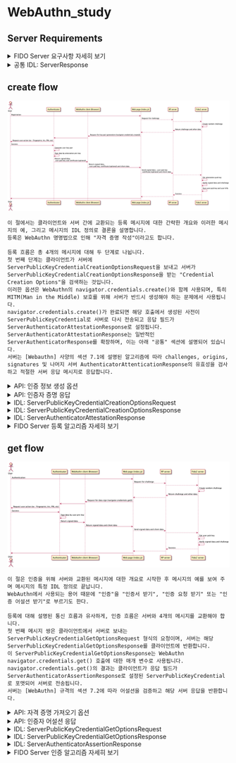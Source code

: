 # WebAuthn_study

## Server Requirements

<details>
<summary>FIDO Server 요구사항 자세히 보기</summary>

	1. 등록 및 증명

	서버가 등록을 지원합니다.
	등록 요청은 인증자에게 챌린지를 보내고 응답으로 CredentialCreationOptions 객체 (또는 이와 유사한)를 수신하는 형식을 취합니다.
	PublicKeyCredential의 응답 특성에는 직렬화된 clientDataJSON 특성과 직렬화된 attestationObject 특성이 모두 포함됩니다.
	역직렬화 시 증명 시 서명된 것과 기본 바이트 구조가 동일하게 유지된다는 점을 제외하고는 직렬화 형식(예: - base64url encoding)에 대한 요구사항은 없습니다.

	2-1. 증명 확인

	서버는 증명 유효성을 검사해야 합니다.
	[WebAuthn] 문서에서 증명의 유효성을 확인하는 방법을 지정합니다.
	Relying Party에 대한 요구사항은 서버에 대해 규범적입니다.
	증명 응답의 필드는 [WebAuthn] 규격의 필드 이름 또는 형식과 일치하지 않을 수 있습니다.
	응용프로그램 및 서버는 자체 필드 형식 및 이름을 협상할 수 있습니다.
	[WebAuthn] 에 설명된 이름 및 형식은 편의를 위한 것입니다.
	서버는 증명 인증서 체인의 유효성을 검사해야 합니다.
	서버는 [FIDO 메타데이터 서비스] 를 통한 증명 검증을 지원해야 합니다.
	서버는 메타데이터 속성을 기반으로 인증자에 대해 추가 인증 요소를 허용하거나, 허용하지 않거나, 요구하거나, 위험 분석을 수행하는 정책을 가질 수 있습니다.

	2.2 증명 타입

	[WebAuthn] 은 여러 증명 유형을 정의합니다.
	서버는 증명 형식 중 하나를 지원해야 합니다.

	서버가 기본 증명을 지원해야 합니다.
	서버는 자체 증명을 지원해야 합니다.
	서버가 개인 정보 CA 인증을 지원할 수 있음.
	서버는 ECDAA(타원곡선 직접 익명 증명)를 지원할 수 있습니다.

	2.3 증명 형식

	[WebAuthn] 은 여러 증명 형식을 정의하며, [WebAuthn] 에코시스템이 발전함에 따라 추가 증명 형식을 추가하기 위해 때때로 업데이트될 수 있습니다.
	서버는 하나 이상의 증명 형식을 지원해야 합니다.

	서버는 Packed Attestation을 지원해야 합니다.
	서버는 TPM Attestation을 지원해야 합니다.
	서버는 Android Key Attestation을 지원해야 합니다.
	서버는 U2F Attestation을 지원해야 합니다.
	서버는 Android SafteyNet Attestation을 지원해야 합니다.
	서버는 [WebAuthn]에서 정의한 다른 증명 형식을 지원할 수 있으며, 이러한 형식은 때때로 업데이트될 수 있습니다.
	인증자 또는 서버가 새 증명 형식을 만드는 경우 [WebAuthn]에 등록해야 합니다.

	증명 형식 예시
	{
		id: 'ADSUllKQmbqdGtpu4sjseh4cg2TxSvrbcHDTBsv4NSSX9...',
		rawId: ArrayBuffer(59),
		response: AuthenticatorAttestationResponse {
			clientDataJSON: ArrayBuffer(121),
			attestationObject: ArrayBuffer(306),
		},
		type: 'public-key'
	}

	3. 인증 및 증명

	서버는 인증을 지원해야 합니다.
	서버는 각 인증 요청에 대해 무작위 challenges 값을 사용해야 한다.
	challenges 값의 무작위성을 결정하는 것은 본 명세서의 범위를 벗어나지만(자세한 내용은 [FIDOSecRef] 참조), 동일한 challenges 값, 단조롭게 증가하는 challenges 값 또는 기타 간단한 challenges 값은 허용되지 않으며 안전하지 않으며 challenges 값 생성에 암호적으로 안전한 난수 생성기가 사용될 것으로 예상된다.
	서버가 assertion signatures의 유효성을 검사합니다.
	assertion signatures을 수신한 서버는 [WebAuthn] 에 정의된 절차를 사용하여 assertion signatures을 검증해야 합니다.
	서버는 TUP/기타 사용자 확인을 검증해야 합니다.

	4. 통신 채널 요구사항

	서버가 TLS를 구현하고 있고 토큰 바인딩을 사용할 수 있는 경우 [TokenBindingOverHttp]를 사용하여 [TokenBindingProtocol]을 구현해야 합니다.

	5. 확장자

	운영 환경에 배포할 때 이러한 방식으로 구성해야 하는 요구 사항은 없지만, 서버는 어떠한 확장도 존재하지 않고 등록 및 인증을 수행할 수 있는 동작 모드를 가져야 한다.
	서버는 확장을 지원할 수 있습니다.
	서버는 FIDO U2F와의 하위 호환성을 위해 AppId를 지원해야 합니다.
	브라우저, 플랫폼 및 기타 클라이언트는 확장을 지원하거나 지원하지 않을 수 있습니다.
	서버가 새로운 확장을 구현하는 경우 [WebAuthn]에 등록해야 합니다.

	6. 기타

	signature는 rawData 필드를 통해 계산됩니다.
	서버는 아래의 알고리즘을 필수로 구현해야합니다.
	서버는 다른 알고리즘을 구현할 수도 있습니다.

	Name: RS1
	Value: TBD (requested assignment -65535)
	Description: RSASSA-PKCS1-v1_5 w/ SHA-1
	Reference: Section 8.2 of [RFC8017]
	Status: Required

	Name: RS256
	Value: TBD (requested assignment -257)
	Description: RSASSA-PKCS1-v1_5 w/ SHA-256
	Reference: Section 8.2 of [RFC8017]
	Status: Required

	Name: ES256
	Value: -7
	Description: ECDSA using P-256 and SHA-256
	Reference: [RFC8152]
	Status: Required

	서버는 필수로 표시된 아래 곡선을 구현해야합니다.
	서버는 다른 곡선을 구현할 수도 있습니다.

	Name: P-256
	Value: 1
	Description: EC2 NIST P-256 also known as secp256r1
	Reference: [RFC8152]
	Status: Required

	설계상, 이 글 작성 시점 현재 인증자가 실제로 사용하고 있는 알고리즘과 곡선만 필수 알고리즘 및 곡선 목록에 포함됩니다.
	가능한 미래의 암호화 개발을 위해 미리 준비하고자하는 서버는 필수 알고리즘 외에도 권장 알고리즘 및 곡선을 구현하는 것을 고려해야 합니다.
	서버는 [FIDO 개인 정보 보호 원칙]을 준수해야 합니다.

	7. 전송 바인딩 프로필 (밑에 자세하게 설명)
	이 섹션은 비규범적입니다.

	7.1 소개
	이 문서에는 FIDO2 서버에 대한 비표준, 제안 된 REST API가 포함되어 있습니다.
	이 인터페이스는 필수는 아니지만 FIDO2 적합성 테스트 도구에 사용되는 인터페이스로, 서버는 적합성 테스트 도구에 의해 이러한 메시지가 검증될 수 있도록 표준 방식으로 메시지를 수신하고 보낼 수 있습니다.

	FIDO2 사양과 마찬가지로 여기에 설명된 인터페이스는 [WebAuthn] 사양에 크게 의존합니다.
	이 문서의 명명법은 WebAuthn의 명명법을 따르며 서버와 송수신되는 메시지를 정의하기 위해 인터페이스 정의 언어(IDL)를 재사용한다.

	이 문서는 등록, 인증 및 공통의 세 가지 섹션으로 나뉩니다.
	등록 및 인증 섹션에는 이러한 작업과 관련된 메시지가 포함되며 공통 섹션에는 등록 및 인증에 공통적인 메시지 및 데이터 형식이 포함됩니다.

</details>

<details>
<summary>공통 IDL: ServerResponse</summary>

	dictionary ServerResponse {
		required Status status;
		required DOMString errorMessage = "";
	}

	required status - 응답 상태를 설명합니다. "확인" 또는 "실패"로 설정할 수 있습니다.

	required errorMessage - status가 "실패"로 설정된 경우 이 필드는 비워둘 수 없습니다.

</details>

## create flow

![Sequence diagrams](https://github.com/dc-choi/WebAuthn_study/blob/master/img/reg.png)

	이 절에서는 클라이언트와 서버 간에 교환되는 등록 메시지에 대한 간략한 개요와 이러한 메시지의 예, 그리고 메시지의 IDL 정의로 결론을 설명합니다.
	등록은 WebAuthn 명명법으로 인해 "자격 증명 작성"이라고도 합니다.

	등록 흐름은 총 4개의 메시지에 대해 두 단계로 나뉩니다.
	첫 번째 단계는 클라이언트가 서버에 ServerPublicKeyCredentialCreationOptionsRequest을 보내고 서버가 ServerPublicKeyCredentialCreationOptionsResponse을 받는 "Credential Creation Options"을 검색하는 것입니다.
	이러한 옵션은 WebAuthn의 navigator.credentials.create()와 함께 사용되며, 특히 MITM(Man in the Middle) 보호를 위해 서버가 반드시 생성해야 하는 문제에서 사용됩니다.
	navigator.credentials.create()가 완료되면 해당 호출에서 생성된 사전이 ServerPublicKeyCredential로 서버로 다시 전송되고 응답 필드가 ServerAuthenticatorAttestationResponse로 설정됩니다.
	ServerAuthenticatorAttestationResponse는 일반적인 ServerAuthenticatorResponse를 확장하며, 이는 아래 "공통" 섹션에 설명되어 있습니다.
	서버는 [Webauthn] 사양의 섹션 7.1에 설명된 알고리즘에 따라 challenges, origins, signatures 및 나머지 서버 AuthenticatorAttenticationResponse의 유효성을 검사하고 적절한 서버 응답 메시지로 응답합니다.

<details>
<summary>API: 인증 정보 생성 옵션</summary>

	Request:
	URL: /attestation/options
	Method: POST
	URL Params: None
	Body: application/json formatted ServerPublicKeyCredentialCreationOptionsRequest
	{
		"username": "johndoe@example.com",
		"displayName": "John Doe",
		"authenticatorSelection": {
		"residentKey": false,
		"authenticatorAttachment": "cross-platform",
		"userVerification": "preferred"
		},
		"attestation": "direct"
	}

	Success Response:
	HTTP Status Code: 200 OK
	Body: application/json formatted ServerPublicKeyCredentialCreationOptionsResponse
	{
		"status": "ok",
		"errorMessage": "",
		"rp": {
			"name": "Example Corporation"
		},
		"user": {
			"id": "S3932ee31vKEC0JtJMIQ",
			"name": "johndoe@example.com",
			"displayName": "John Doe"
		},
		"challenge": "uhUjPNlZfvn7onwuhNdsLPkkE5Fv-lUN",
		"pubKeyCredParams": [
			{
				"type": "public-key",
				"alg": -7
			}
		],
		"timeout": 10000,
		"excludeCredentials": [
			{
				"type": "public-key",
				"id": "opQf1WmYAa5aupUKJIQp"
			}
		],
		"authenticatorSelection": {
			"residentKey": false,
			"authenticatorAttachment": "cross-platform",
			"userVerification": "preferred"
		},
		"attestation": "direct"
	}

	Error Response:
	HTTP Status Code: 4xx or 5xx
	Body: application/json formatted ServerResponse
	{
		"status": "failed",
		"errorMessage": "Missing challenge field!"
	}

</details>

<details>
<summary>API: 인증자 증명 응답</summary>

	Request:
	URL: /attestation/result
	Method: POST
	URL Params: None
	Body: application/json formatted ServerPublicKeyCredential with response field set to ServerAuthenticatorAttestationResponse
	{
		id: 'ADSUllKQmbqdGtpu4sjseh4cg2TxSvrbcHDTBsv4NSSX9...',
		rawId: ArrayBuffer(59),
		response: AuthenticatorAttestationResponse {
			clientDataJSON: ArrayBuffer(121),
			attestationObject: ArrayBuffer(306),
		},
		type: 'public-key'
	}

	Success Response:
	HTTP Status Code: 200 OK
	Body: application/json formatted ServerResponse
	{
		"status": "ok",
		"errorMessage": ""
	}

	Error Response:
	HTTP Status Code: 4xx or 5xx
	Body: application/json formatted ServerResponse
	{
		"status": "failed",
		"errorMessage": "Can not validate response signature!"
	}

</details>

<details>
<summary>IDL: ServerPublicKeyCredentialCreationOptionsRequest</summary>

	dictionary ServerPublicKeyCredentialCreationOptionsRequest {
		required DOMString username;
		required DOMString displayName;
		AuthenticatorSelectionCriteria authenticatorSelection;
		AttestationConveyancePreference attestation = "none";
	};

	required username - 사용자가 읽을 수 있는 엔티티 이름입니다.
	Ex) "alexm", "alex.p.mueller@example.com" or "+14255551234".

	required displayName - 표시 전용 사용자 계정에 대한 친숙한 이름입니다.
	Ex) "Alex P. Müller"

	authenticatorSelection - 인증자 관련 옵션을 추가적으로 설정하는 부분
	authenticatorAttachment: 사용자가 다른 클라이언트 장치에서 더 쉽게 재인증을 위해 플랫폼 자격 증명을 등록하는 데 사용할 수 있습니다. (cross-platform, platform)
	requireResidentKey: 기본값 false, true로 설정된 경우 공개 키 자격 증명을 만들 때 해당 공개키의 검증을 하도록 함.
	userVerification: 기본값 preferred
	required(작업에 대해 사용자 확인을 요구하며 응답에 UV 플래그가 설정되어 있지 않으면 작업에 실패함을 나타냅니다.)
	preferred(작업에 대해 사용자 확인을 선호하지만 응답에 UV 플래그가 설정되어 있지 않은 경우 작업에 실패하지 않음을 나타냅니다.)
	discouraged(작업 중에 사용자 검증이 사용되는 것을 원하지 않음을 나타냅니다.)

	attestation - 이 옵션을 사용하면 서버가 이 등록 이벤트에 대한 증명 데이터의 중요도를 나타낼 수 있습니다.
	값이 "none"이면 서버가 증명에 신경 쓰지 않음을 나타냅니다.
	"indirect" 값은 서버가 익명 증명 데이터를 허용함을 의미합니다.
	"direct"는 서버가 인증자로부터 증명 데이터를 수신하려는 것을 의미합니다.
	기본값은 "none"으로 설정됩니다.

</details>

<details>
<summary>IDL: ServerPublicKeyCredentialCreationOptionsResponse</summary>

	dictionary ServerPublicKeyCredentialCreationOptionsResponse : ServerResponse {
		required PublicKeyCredentialRpEntity rp;
		required ServerPublicKeyCredentialUserEntity user;

		required DOMString challenge;
		required sequence<PublicKeyCredentialParameters> pubKeyCredParams;

		unsigned long timeout;
		sequence<ServerPublicKeyCredentialDescriptor> excludeCredentials = [];
		AuthenticatorSelectionCriteria               authenticatorSelection;
		AttestationConveyancePreference              attestation = "none";
		AuthenticationExtensionsClientInputs         extensions;
	};

	required rp - PublicKeyCredentialRpEntity
	id: rpId에 대한 고유 식별자입니다.

	required user - ServerPublicKeyCredentialUserEntity
	id: base64url 인코딩된 id 버퍼
	displayName: 표시 전용 사용자 계정에 대한 친숙한 이름입니다.

	required challenge - 임의 base64url 인코딩 값(최소 16바이트 길이 및 최대 64바이트 길이)

	required pubKeyCredParams - PublicKeyCredentialParameters (공개 키 자격 증명 매개 변수 순서)
	type: 만들 자격 증명 유형을 지정합니다. 값은 PublicKeyCredentialType의 구성원이어야 하며, 알 수 없는 값을 무시하고 알 수 없는 유형의 매개 변수를 무시합니다.
	alg: 새로 생성된 자격 증명이 사용될 암호화 서명 알고리즘과 생성 될 비대칭 키 쌍의 유형을 지정합니다.

	timeout - 오류가 반환되기 전에 사용자가 등록 프롬프트에 응답해야 하는 시간(밀리초 단위).

	excludeCredentials - ServerPublicKeyCredentialDescriptor (자격증명의 중복 방지 및 자격증명에 도달하는 방법 여부와 결정)
	type: 만들 자격 증명 유형을 지정합니다. 값은 PublicKeyCredentialType의 구성원이어야 하며, 알 수 없는 값을 무시하고 알 수 없는 유형의 매개 변수를 무시합니다.
	id: 호출해서 참조하는 공개 키 자격 증명의 base64url 인코딩된 자격 증명 ID를 포함합니다.
	transports: 호출한 후, 공개 키 자격 증명의 관리 인증자와 통신할 수 있는 방법에 대한 힌트를 제공 ('usb', 'nfc' 등등)

	authenticatorSelection - 인증자 관련 옵션을 추가적으로 설정하는 부분
	authenticatorAttachment: 사용자가 다른 클라이언트 장치에서 더 쉽게 재인증을 위해 플랫폼 자격 증명을 등록하는 데 사용할 수 있습니다. (cross-platform, platform)
	requireResidentKey: 기본값 false, true로 설정된 경우 공개 키 자격 증명을 만들 때 해당 공개키의 검증을 하도록 함.
	userVerification: 기본값 preferred
	required(작업에 대해 사용자 확인을 요구하며 응답에 UV 플래그가 설정되어 있지 않으면 작업에 실패함을 나타냅니다.)
	preferred(작업에 대해 사용자 확인을 선호하지만 응답에 UV 플래그가 설정되어 있지 않은 경우 작업에 실패하지 않음을 나타냅니다.)
	discouraged(작업 중에 사용자 검증이 사용되는 것을 원하지 않음을 나타냅니다.)

	attestation - 이 옵션을 사용하면 서버가 이 등록 이벤트에 대한 증명 데이터의 중요도를 나타낼 수 있습니다.
	값이 "none"이면 서버가 증명에 신경 쓰지 않음을 나타냅니다.
	"indirect" 값은 서버가 익명 증명 데이터를 허용함을 의미합니다.
	"direct"는 서버가 인증자로부터 증명 데이터를 수신하려는 것을 의미합니다.
	기본값은 "none"으로 설정됩니다.

	extensions - 클라이언트 확장 입력 값

</details>

<details>
<summary>IDL: ServerAuthenticatorAttestationResponse</summary>

	dictionary ServerAuthenticatorAttestationResponse : ServerAuthenticatorResponse {
		required DOMString      clientDataJSON;
		required DOMString      attestationObject;
	};

	required clientDataJSON - base64url 인코딩된 clientDataJSON 버퍼
	// Parsing the clientDataJSON
	{
		challenge: "p5aV2uHXr0AOqUk7HQitvi-Ny1....",
		origin: "https://webauthn.guide",
		type: "webauthn.create"
	}

	challenge: 이것은 create() 호출에 전달된 것과 동일합니다. 서버는 반환된 challenge가 이 등록 이벤트에 대해 생성된 challenge와 일치하는지 확인해야 합니다.
	origin: 서버는 이 "origin" 문자열이 응용프로그램의 origin과 일치하는지 확인해야 합니다.
	type: 서버는 이 문자열이 실제로 "webauthn.create"인지 확인합니다. 다른 문자열이 제공되면 인증자가 잘못된 작업을 수행했음을 나타냅니다.

	required attestationObject - base64url 인코딩된 attestationObject 버퍼
	// Parsing the attestationObject
	{
		authData: Uint8Array(196),
		fmt: "fido-u2f",
		attStmt: {
			sig: Uint8Array(70),
			x5c: Array(1),
		},
	}

	authData: 인증자 데이터는 등록 이벤트에 대한 메타데이터와 향후 인증에 사용할 공개 키가 포함된 바이트 배열입니다.
	fmt: 증명 형식을 나타냅니다. 인증자는 여러 가지 방법으로 증명 데이터를 제공할 수 있습니다. 이는 서버가 증명 데이터를 구문 분석하고 검증하는 방법을 나타냅니다.
	attStmt: 이것은 증명문입니다. 이 개체는 표시된 증명 형식에 따라 다르게 나타납니다.
	이 경우 signature sig 및 증명 인증서 x5c가 제공됩니다.
	서버는 이 데이터를 사용하여 인증자로부터 받은 자격 증명 공개 키를 암호화하여 확인합니다.
	또한 서버는 인증서를 사용하여 취약한 것으로 추정되는 인증자를 거부할 수 있습니다.

	// Parsing the authenticator data (Parsing authData)
	{
		rpIdHash: "LNeTz6C0GMu_DqhSIoYH2el7Mz1NsKQQF3Zq9ruMdVE",
		flags: {
			"value": 65,
			"up": true,
			"uv": false,
			"at": true,
			"ed": false
		},
		signCount: 0,
		attestedCredentialData: {
			aaguid: "AAAAAAAAAAAAAAAAAAAAAA",
			credentialId: "s83owuOGSCxZeyHsqHqF8oZM_F7kde53Pdnvzxhz9sQPK41SySk9JG0R8OIa1751SmNi37OX80oqIfewM9Azpg",
			credentialPublicKey: {
				kty: "EC",
				alg: "ES256",
				crv: "P-256",
				x: "qcmw3NcebCb_jrRtSKpD-FKpUuupsQW2LpljWpvig10",
				y: "b1QHO_NXteqUVdbGWwaAehQQ8E1rV8ZAgYiPTV6B5-o"
			}
		}
	}

	rpIdHash: 자격 증명의 범위가 지정되는 RP ID의 SHA-256 해시입니다.

	flags: 1byte로된 검증값
	Bit 0: User Present (UP) result.
	1은 유저가 존재한다.
	0은 유저가 존재하지 않는다.

	Bit 2: User Verified (UV) result.
	1은 유저가 검증되었다.
	0은 유저가 검증 되지 않았다.

	Bit 6: Attested credential data included (AT).
	인증자가 증명된 자격 증명 데이터를 추가했는지 여부를 나타냅니다.

	Bit 7: Extension data included (ED).
	인증자 데이터에 확장명이 있는지 여부를 나타냅니다.

	signCount: 서명 카운터, 32비트 부호 없는 빅 엔디언 정수.
	attestedCredentialData: 증명된 자격 증명 데이터(있는 경우)입니다. 이 길이는 인증되는 인증 정보 ID 및 인증 정보 공개 키의 길이에 따라 달라집니다.
	aaguid: 인증자의 AAGID입니다.
	credentialId: 인증 ID로 공개 키 자격 증명 소스 및 인증 확인을 식별하는 고유한 바이트 시퀀스입니다.

	credentialPublicKey: CTAP2 표준 CBOR 인코딩 양식을 사용하여 COSE_Key 형식으로 인코딩된 자격 증명 공개 키입니다.
	COSE_Key-encoded credential 공개 키는 "alg" 매개 변수를 포함해야 하며 다른 선택적 매개 변수를 포함할 수 없습니다.
	"alg" 매개 변수에는 COSE algorithmIdentifier 값이 포함되어야 합니다.
	인코딩된 자격 증명 공개 키에는 관련 키 유형 사양에서 규정한 추가 필수 매개 변수, 즉 키 유형 "kty" 및 알고리즘 "alg"에 필요한 매개 변수가 포함되어야 합니다.

</details>

<details>
<summary>FIDO Server 등록 알고리즘 자세히 보기</summary>

	1. Relying Party의 필요에 따라 PublicKeyCredentialCreationOptions를 설정해 옵션으로 지정합니다.

	2. navigator.credentials.create()를 호출하고 옵션을 공용 키 옵션으로 전달합니다. 성공적으로 해결된 약속의 결과가 자격 증명이 되도록 하십시오.
		1. 약속이 거부된 경우 사용자가 볼 수 있는 오류로 행사를 중단하거나 거부된 약속에서 사용할 수 있는 컨텍스트에서 결정될 수 있는 사용자 경험을 안내한다.
		2. 예를 들어 "InvalidStateError"와 같은 오류 코드로 약속이 거부되면 다른 인증자를 사용하도록 사용자에게 지시할 수 있습니다.

	3. 응답을 credential.response로 지정합니다.
		1. 응답이 AuthenticatorAttestationResponse의 인스턴스가 아닌 경우 사용자가 볼 수 있는 오류로 세리머니를 중단합니다.

	4. clientExtensionResults는 credential.getClientExtensionResults()를 호출한 결과입니다.

	5. JSONtext가 response.clientDataJSON 값에 대해 UTF-8 디코드를 실행한 결과라고 합니다.
		1. UTF-8 디코드 구현은 UTF-8 디코드 알고리즘에 의해 산출된 것과 동일한 결과를 산출하는 한 허용된다. 특히 선행 바이트 순서 표시(BOM)는 반드시 제거해야 합니다.

	6. 자격 증명을 생성하는 동안 수집된 클라이언트 데이터인 C를 JSON 텍스트에서 구현별 JSON 파서를 실행한 결과라고 합니다.
		1. C는 이 알고리즘에 의해 요구되는 C의 구성 요소가 참조 가능한 한 구현에 특화된 데이터 구조 표현일 수 있다.

	7. C.type의 값이 webauthn.create인지 확인합니다.

	8. C.challenge의 값이 options.challenge의 base64url 인코딩과 동일한지 확인합니다.

	9. C.origin의 값이 Related Party의 오리진과 일치하는지 확인합니다.

	10. C.tokenBinding.status의 값이 어설션을 얻은 TLS 연결의 토큰 바인딩 상태와 일치하는지 확인합니다. 해당 TLS 연결에 토큰 바인딩이 사용된 경우 C.tokenBinding.id이 연결에 대한 토큰 바인딩 ID의 base64url 인코딩과 일치하는지도 확인하십시오.

	11. response.clientDataJSON를 계산한 결과가 hash가 되도록 합니다. SHA-256을 사용합니다.

	12. AuthenticatorAttationResponse 구조의 destificationObject 필드에서 CBOR 디코딩을 수행하여 증명문 형식 ftt, 인증자 데이터 authData 및 증명문 atStmt를 가져옵니다.

	13. authData의 rpIdHash가 종속 당사자가 예상하는 RP ID의 SHA-256 해시인지 확인합니다.

	14. authData에서 플래그의 User Present 비트가 설정되어 있는지 확인합니다.

	15. 이 등록에 대해 사용자 확인이 필요한 경우 authData에 있는 플래그의 UserVerified 비트가 설정되어 있는지 확인합니다.

	16. authData의 자격 증명 공용 키의 "alg" 매개 변수가 options.pubKeyCredParams의 항목 중 하나의 alg 속성과 일치하는지 확인합니다.

	17. clientExtensionResults의 클라이언트 확장 출력 값과 authData의 확장에 있는 인증자 확장 출력 값이 options.extensions에서 제공된 클라이언트 확장 입력 값과 원치 않는 확장에 대한 관련 당사자의 특정 정책, 즉 options.extensions의 일부로 지정되지 않은 정책을 고려하여 예상대로인지 확인합니다. 일반적인 경우, "예상대로"의 의미는 의존 당사자에게만 해당되며 어떤 확장이 사용 중입니다.
		1. 클라이언트 플랫폼은 추가 인증자 확장 또는 클라이언트 확장을 설정하는 로컬 정책을 제정하여 원래 옵션의 일부로 지정되지 않은 인증자 확장 출력 또는 클라이언트 확장 출력에 값을 표시할 수 있습니다. Relying Parties는 이러한 상황을 처리할 준비가 되어 있어야 한다. 즉, 요청되지 않은 확장을 무시하든, 증명을 거부하든 말이다. Relying Party는 지역 정책과 사용 중인 확장에 따라 이 결정을 내릴 수 있습니다.
		2. 모든 확장은 클라이언트와 인증자 모두에게 선택 사항이기 때문에, Relying Party는 요청된 확장이 전혀 또는 일부만 작용한 경우를 처리할 준비를 해야 한다.

	18. 지원되는 WebAuthn 증명문 형식 식별자 값 집합에 대해 USASCII 대소문자 구분 일치를 수행하여 증명문 형식 결정. 등록된 WebAuthn 증명서 형식 식별자 값의 최신 목록은 [RFC8809]에 의해 설정된 IANA "WebAuthn 증명서 형식 식별자" 레지스트리 [IANA-WebAuthn-Registies]에 유지됩니다.

	19. attStmt, authData 및 해시가 주어진 증명문 형식 fmt의 검증 절차를 사용하여 attStmt가 유효한 증명 서명을 전달하는 올바른 증명문인지 확인하십시오.
		1. 각 증명문 형식은 자체 검증 절차를 지정합니다. 초기 정의된 형식에 대해서는 정의된 증명문 형식을, 최신 목록에 대해서는 [IANA-WebAuthn-Registries]를 참조하십시오.

	20. 검증에 성공한 경우 해당 증명 유형에 대해 허용되는 신뢰 앵커 목록(예: 증명 루트 인증서)과 신뢰할 수 있는 원본 또는 정책에서 증명문 형식을 가져옵니다. 예를 들어 FIDO Metadata Service(FIDO 메타데이터 서비스)는 authData에서 증명된 CredentialData의 aaid를 사용하여 이러한 정보를 얻을 수 있는 한 가지 방법을 제공합니다.

	21. 다음과 같이 19단계에서 검증 절차의 출력을 사용하여 증명 신뢰도를 평가합니다.
		1. 증명이 제공되지 않은 경우 종속 당사자 정책에서 증명이 허용되지 않는지 확인합니다.
		2. 자체 증명이 사용된 경우 종속 당사자 정책에서 자체 증명이 허용되는지 확인합니다.
		3. 그렇지 않으면 검증 절차로부터 증명 신뢰 경로로 반환된 X.509 인증서를 사용하여 증명 공개 키가 허용 가능한 루트 인증서까지 올바르게 연결되었는지 또는 그 자체가 허용 가능한 인증서인지 확인하십시오(즉, 단계 20에서 얻은 루트 인증서와 동일할 수 있음).

	22. credentialId가 아직 다른 사용자에게 등록되지 않았는지 확인합니다. 다른 사용자에게 이미 등록된 자격 증명에 대한 등록이 요청되는 경우, 종속 당사자는 이 등록에 실패하거나 이전 등록을 삭제하는 등의 방법으로 등록을 수락하기로 결정할 수 있습니다.

	23. atStmt 증명 문이 성공적으로 확인되고 신뢰할 수 있는 것으로 확인되면 options.user에 표시된 계정으로 새 자격 증명을 등록합니다.
		1. 종속 당사자 시스템에 적합한 경우 사용자 계정을 authData.attestedCredentialData의 credentialId 및 credentialPublicKey와 연결합니다.
		2. credentialId를 authData.signCount 값으로 초기화된 새 저장된 서명 카운터 값과 연결합니다. 또는 credentialId를 credential.response.getTransports()를 호출하여 반환되는 전송 힌트와 연결합니다. 이 값은 저장하기 전이나 후에 수정하면 안 됩니다. 클라이언트가 적합한 인증자를 찾는 방법을 알 수 있도록 이 값을 사용하여 향후 get() 호출에서 allowCredentials 옵션의 전송을 채우는 것이 좋습니다.

	24. 증명문 attStmt가 성공적으로 검증되었지만 위의 21단계에 따라 신뢰할 수없는 경우, Relying Party는 등록에 실패해야 합니다.
		1. 그러나 정책에 의해 허용되는 경우, 신뢰 당사자는 자격 증명 ID 및 자격 증명 공개 키를 등록할 수 있지만 자격 증명을 자체 증명이 있는 것으로 취급할 수 있습니다(6.5.3 증명 유형 참조). 그렇게하면, Relying Party는 공개 키 자격 증명이 특정 인증자 모델에 의해 생성되었다는 암호 증명이 없다고 주장합니다. 자세한 내용은 [FIDOsecRef] 및 [UAFProtocol]을 참조하십시오.

	증명 개체를 확인하려면 위 20단계에서 신뢰할 수 있는 신뢰 앵커를 결정하는 신뢰할 수 있는 방법이 있어야 합니다. 또한 인증서를 사용하는 경우, 종속 당사자는 중간 CA 인증서에 대한 인증서 상태 정보에 액세스할 수 있어야 합니다. 클라이언트가 증명 정보에 이 체인을 제공하지 않은 경우 종속 당사자도 증명 인증서 체인을 작성할 수 있어야 합니다.

</details>

## get flow

![Sequence diagrams](https://github.com/dc-choi/WebAuthn_study/blob/master/img/auth.png)

	이 절은 인증을 위해 서버와 교환된 메시지에 대한 개요로 시작한 후 메시지의 예를 보여 주며 메시지의 특정 IDL 정의로 끝납니다.
	WebAuthn에서 사용되는 용어 때문에 "인증"을 "인증서 받기", "인증 요청 받기" 또는 "인증 어설션 받기"로 부르기도 한다.

	등록에 대해 설명된 통신 흐름과 유사하게, 인증 흐름은 서버와 4개의 메시지를 교환해야 합니다.
	첫 번째 메시지 쌍은 클라이언트에서 서버로 보내는 ServerPublicKeyCredentialGetOptionsRequest 형식의 요청이며, 서버는 해당 ServerPublicKeyCredentialGetOptionsResponse를 클라이언트에 반환합니다.
	이 ServerPublicKeyCredentialGetOptionsResponse는 WebAuthn navigator.credentials.get() 호출에 대한 매개 변수로 사용됩니다.
	navigator.credentials.get()의 결과는 클라이언트가 응답 필드가 ServerAuthenticatorAssertionResponse로 설정된 ServerPublicKeyCredential로 포맷되어 서버로 전송됩니다.
	서버는 [WebAuthn] 규격의 섹션 7.2에 따라 어설션을 검증하고 해당 서버 응답을 반환합니다.

<details>
<summary>API: 자격 증명 가져오기 옵션</summary>

	Request:
	URL: /attestation/options
	Method: POST
	URL Params: None
	Body: application/json encoded ServerPublicKeyCredentialGetOptionsRequest
	{
		"username": "johndoe@example.com",
		"userVerification": "required"
	}

	Success Response:
	HTTP Status Code: 200 OK
	Body: applicaiton/json encoded ServerPublicKeyCredentialGetOptionsResponse
	{
		"status": "ok",
		"errorMessage": "",
		"challenge": "6283u0svT-YIF3pSolzkQHStwkJCaLKx",
		"timeout": 20000,
		"rpId": "https://example.com",
		"allowCredentials": [
			{
				"id": "m7xl_TkTcCe0WcXI2M-4ro9vJAuwcj4m",
				"type": "public-key"
			}
		],
		"userVerification": "required"
	}

	Error Response:
	HTTP Status Code: 4xx or 5xx
	Body: applicaiton/json encoded ServerResponse
	{
		"status": "failed",
		"errorMessage": "User does not exists!"
	}

</details>

<details>
<summary>API: 인증자 어설션 응답</summary>

	Request:
	URL: /assertion/result
	Method: POST
	URL Params: None
	Body: application/json encoded ServerPublicKeyCredential with response field set to ServerAuthenticatorAssertionResponse
	{
		"id":"LFdoCFJTyB82ZzSJUHc-c72yraRc_1mPvGX8ToE8su39xX26Jcqd31LUkKOS36FIAWgWl6itMKqmDvruha6ywA",
		"rawId":"LFdoCFJTyB82ZzSJUHc-c72yraRc_1mPvGX8ToE8su39xX26Jcqd31LUkKOS36FIAWgWl6itMKqmDvruha6ywA",
		"response":{
			"authenticatorData":"SZYN5YgOjGh0NBcPZHZgW4_krrmihjLHmVzzuoMdl2MBAAAAAA",
			"signature":"MEYCIQCv7EqsBRtf2E4o_BjzZfBwNpP8fLjd5y6TUOLWt5l9DQIhANiYig9newAJZYTzG1i5lwP-YQk9uXFnnDaHnr2yCKXL",
			"userHandle":"",
			"clientDataJSON":"eyJjaGFsbGVuZ2UiOiJ4ZGowQ0JmWDY5MnFzQVRweTBrTmM4NTMzSmR2ZExVcHFZ..."
		},
		"type":"public-key"
	}

	Success Response:
	HTTP status code: 200 OK
	Body: application/json encoded ServerResponse
	{
		"status": "ok",
		"errorMessage": ""
	}

	Error Response:
	HTTP status code: 4xx or 5xx
	Body: application/json encoded ServerResponse
	{
		"status": "failed",
		"errorMessage": "Can not validate response signature!"
	}

</details>

<details>
<summary>IDL: ServerPublicKeyCredentialGetOptionsRequest</summary>

	dictionary ServerPublicKeyCredentialGetOptionsRequest {
		required DOMString username;
		UserVerificationRequirement userVerification = "preferred";
	};

	required username - 사용자가 읽을 수 있는 엔티티 이름입니다.
	Ex) "alexm", "alex.p.mueller@example.com" or "+14255551234".

	userVerification: 기본값 preferred
	required(작업에 대해 사용자 확인을 요구하며 응답에 UV 플래그가 설정되어 있지 않으면 작업에 실패함을 나타냅니다.)
	preferred(작업에 대해 사용자 확인을 선호하지만 응답에 UV 플래그가 설정되어 있지 않은 경우 작업에 실패하지 않음을 나타냅니다.)
	discouraged(작업 중에 사용자 검증이 사용되는 것을 원하지 않음을 나타냅니다.)

</details>

<details>
<summary>IDL: ServerPublicKeyCredentialGetOptionsResponse</summary>

	dictionary ServerPublicKeyCredentialGetOptionsResponse : ServerResponse {
		required DOMString challenge;
		unsigned long timeout;
		USVString rpId;
		sequence<ServerPublicKeyCredentialDescriptor> allowCredentials = [];
		UserVerificationRequirement userVerification = "preferred";
		AuthenticationExtensionsClientInputs extensions;
	};

	required challenge - 임의 base64url 인코딩 값(최소 16바이트 길이 및 최대 64바이트 길이)

	timeout - 오류가 반환되기 전에 사용자가 등록 프롬프트에 응답해야 하는 시간(밀리초 단위).

	rpId - 생략할 경우 이 값은 원본 유효 도메인이 됩니다.

	allowCredentials - ServerPublicKeyCredentialDescriptor (자격증명의 중복 방지 및 자격증명에 도달하는 방법 여부와 결정)
	type: 만들 자격 증명 유형을 지정합니다. 값은 PublicKeyCredentialType의 구성원이어야 하며, 알 수 없는 값을 무시하고 알 수 없는 유형의 매개 변수를 무시합니다.
	id: 호출해서 참조하는 공개 키 자격 증명의 base64url 인코딩된 자격 증명 ID를 포함합니다.
	transports: 호출한 후, 공개 키 자격 증명의 관리 인증자와 통신할 수 있는 방법에 대한 힌트를 제공 ('usb', 'nfc' 등등)

	userVerification: 기본값 preferred
	required(작업에 대해 사용자 확인을 요구하며 응답에 UV 플래그가 설정되어 있지 않으면 작업에 실패함을 나타냅니다.)
	preferred(작업에 대해 사용자 확인을 선호하지만 응답에 UV 플래그가 설정되어 있지 않은 경우 작업에 실패하지 않음을 나타냅니다.)
	discouraged(작업 중에 사용자 검증이 사용되는 것을 원하지 않음을 나타냅니다.)

	extensions - 클라이언트 확장 입력 값

</details>

<details>
<summary>IDL: ServerAuthenticatorAssertionResponse</summary>

	dictionary ServerAuthenticatorAssertionResponse : ServerAuthenticatorResponse {
		required DOMString clientDataJSON;
		required DOMString authenticatorData;
		required DOMString signature;
		required DOMString userHandle;
	};

	required clientDataJSON - base64url 인코딩된 clientDataJSON 버퍼
	// Parsing the clientDataJSON
	{
		challenge: "p5aV2uHXr0AOqUk7HQitvi-Ny1....",
		origin: "https://webauthn.guide",
		type: "webauthn.get"
	}

	challenge: 이것은 get() 호출에 전달된 것과 동일합니다. 서버는 반환된 challenge가 이 등록 이벤트에 대해 생성된 challenge와 일치하는지 확인해야 합니다.
	origin: 서버는 이 "origin" 문자열이 응용프로그램의 origin과 일치하는지 확인해야 합니다.
	type: 서버는 이 문자열이 실제로 "webauthn.get"인지 확인합니다. 다른 문자열이 제공되면 인증자가 잘못된 작업을 수행했음을 나타냅니다.

	required authenticatorData- 등록 이벤트에 대한 메타데이터가 포함된 바이트 배열입니다. 등록 중에 수신된 authData와 유사하지만, 공용 키가 포함되지 않습니다.
	// Parsing the authenticator data (Parsing authenticatorData)
	{
		rpIdHash: "LNeTz6C0GMu_DqhSIoYH2el7Mz1NsKQQF3Zq9ruMdVE",
		flags: {
			"value": 65,
			"up": true,
			"uv": false,
			"at": true,
			"ed": false
		},
		signCount: 0,
		attestedCredentialData: {
			aaguid: "AAAAAAAAAAAAAAAAAAAAAA",
			credentialId: "s83owuOGSCxZeyHsqHqF8oZM_F7kde53Pdnvzxhz9sQPK41SySk9JG0R8OIa1751SmNi37OX80oqIfewM9Azpg",
		}
	}

	rpIdHash: 자격 증명의 범위가 지정되는 RP ID의 SHA-256 해시입니다.

	flags: 1byte로된 검증값
	Bit 0: User Present (UP) result.
	1은 유저가 존재한다.
	0은 유저가 존재하지 않는다.

	Bit 2: User Verified (UV) result.
	1은 유저가 검증되었다.
	0은 유저가 검증 되지 않았다.

	Bit 6: Attested credential data included (AT).
	인증자가 증명된 자격 증명 데이터를 추가했는지 여부를 나타냅니다.

	Bit 7: Extension data included (ED).
	인증자 데이터에 확장명이 있는지 여부를 나타냅니다.

	signCount: 서명 카운터, 32비트 부호 없는 빅 엔디언 정수.
	attestedCredentialData: 증명된 자격 증명 데이터(있는 경우)입니다. 이 길이는 인증되는 인증 정보 ID 및 인증 정보 공개 키의 길이에 따라 달라집니다.
	aaguid: 인증자의 AAGID입니다.
	credentialId: 인증 ID로 공개 키 자격 증명 소스 및 인증 확인을 식별하는 고유한 바이트 시퀀스입니다.

	required signature - base64url 인코딩된 서명 버퍼
	이 자격 증명과 연결된 개인 키에 의해 생성된 서명입니다.
	서버에서 공개 키는 이 서명이 유효한지 확인하는 데 사용됩니다.

	required userHandle - ServerPublicKeyCredentialUserEntity
	id: base64url 인코딩된 id 버퍼이며, 등록 중에 제공된 user.id을 나타냅니다.

</details>

<details>
<summary>FIDO Server 인증 알고리즘 자세히 보기</summary>

	1. Relying Party의 필요에 따라 PublicKeyCredentialRequestOptions를 설정해 옵션으로 지정합니다.
		1. options.allowCredentials가 존재하는 경우, 각 항목의 전송 멤버는 해당 자격 증명이 등록되었을 때 credential.response.getTransports()에 의해 반환된 값으로 설정되어야 합니다.

	2. navigator.credentials.get() 및 pass 옵션을 publicKey 옵션으로 호출합니다. 자격 증명이 성공적으로 해결된 약속의 결과가 되도록 합니다. 약속이 거부된 경우, 사용자가 볼 수 있는 오류로 의식을 중단하거나 거부된 약속에서 사용 가능한 컨텍스트에서 결정할 수 있는 대로 사용자 경험을 안내하십시오. 서로 다른 오류 컨텍스트 및 그로 이어지는 상황에 대한 정보는 인증자 GetAssertion Operation을 참조하십시오.

	3. 응답을 credential.response로 지정합니다. 응답이 AuthenticatorAssertionResponse의 인스턴스가 아닌 경우 사용자가 볼 수 있는 오류로 세리머니를 중단합니다.

	4. clientExtensionResults는 credential.getClientExtensionResults()를 호출한 결과입니다.

	5. options.allowCredentials가 비어 있지 않으면 credential.id가 options.allowCredentials에 나열된 공개 키 자격 증명 중 하나를 식별하는지 확인하십시오.

	6. 인증할 사용자를 식별하고 이 사용자가 credential.id에서 식별한 공개 키 인증 정보 원본의 소유자인지 확인합니다.
		1. 예를 들어, 사용자 이름 또는 쿠키를 통해 인증식이 시작되기 전에 사용자가 식별된 경우, 식별된 사용자가 credentialSource의 소유자인지 확인합니다. response.userHandle이 있으면 userHandle을 해당 값으로 지정합니다. userHandle도 동일한 사용자에게 매핑되는지 확인합니다.
		2. 인증 방식을 시작하기 전에 사용자를 식별하지 못한 경우, response.userHandle이 있는지, 이 값으로 식별된 사용자가 credentialSource의 소유자인지 확인합니다.

	7. credential.id(또는 credential.rawId, base64url 인코딩이 사용 사례에 적합하지 않은 경우)을 사용하여 해당 자격 증명 공개 키를 찾아 credentialPublicKey를 해당 자격 증명 공개 키로 지정합니다.

	8. cData, authData 및 sign이 각각 응답의 clientDataJSON, authenticatorData 및 signature의 값을 나타내도록 합니다.

	9. JSONtext를 cData 값에 대해 UTF-8 디코드를 실행한 결과라고 합시다.
		1. UTF-8 디코딩의 구현은 UTF-8 디코딩 알고리즘에 의해 산출된 것과 동일한 결과를 산출하는 한 허용된다. 특히 선행 바이트 순서 표시(BOM)는 반드시 제거해야 합니다.

	10. 서명에 사용된 클라이언트 데이터인 C를 JSON 텍스트에서 구현별 JSON 파서를 실행한 결과라고 합니다.
		1. C는 이 알고리즘에 의해 요구되는 C의 구성 요소가 참조 가능한 한 구현에 특정한 데이터 구조 표현일 수 있다.

	11. C.type의 값이 webauthn.get 문자열인지 확인합니다.

	12. C.challenge의 값이 options.challenge의 base64url 인코딩과 동일한지 확인합니다.

	13. C.origin의 값이 Related Party의 오리진과 일치하는지 확인합니다.

	14. C.tokenBinding.status 값이 증명된 TLS 연결에 대한 토큰 바인딩 상태와 일치하는지 확인하십시오. 해당 TLS 연결에 토큰 바인딩이 사용된 경우 C.tokenBinding.id이 연결에 대한 토큰 바인딩 ID의 base64url 인코딩과 일치하는지도 확인하십시오.

	15. authData의 rpIdHash가 Relying Party가 예상하는 RP ID의 SHA-256 해시인지 확인합니다.
		1. appid 확장을 사용하는 경우이 단계에는 몇 가지 특별한 논리가 필요합니다. 자세한 내용은 10.1 FIDO AppID Extension (Appid)을 참조하십시오.

	16. authData에서 플래그의 User Present 비트가 설정되어 있는지 확인합니다.

	17. 이 어설션에 대해 사용자 확인이 필요한 경우 authData의 플래그 중 사용자 확인 비트가 설정되어 있는지 확인합니다.

	18. clientExtensionResults의 클라이언트 확장 출력 값과 authData의 확장에 있는 인증자 확장 출력 값이 options.extensions에서 제공된 클라이언트 확장 입력 값과 원치 않는 확장에 대한 관련 당사자의 특정 정책, 즉 options.extensions의 일부로 지정되지 않은 정책을 고려하여 예상대로인지 확인합니다. 일반적인 경우, "예상대로"의 의미는 의존 당사자에게만 해당되며 어떤 확장이 사용 중입니다.
		1. 클라이언트 플랫폼은 추가 인증자 확장 또는 클라이언트 확장을 설정하는 로컬 정책을 제정하여 원래 옵션의 일부로 지정되지 않은 인증자 확장 출력 또는 클라이언트 확장 출력에 값을 표시할 수 있습니다. Relying Parties는 이러한 상황을 처리할 준비가 되어 있어야 한다. 즉, 요청되지 않은 확장을 무시하든, 증명을 거부하든 말이다. Relying Party는 지역 정책과 사용 중인 확장에 따라 이 결정을 내릴 수 있습니다.
		2. 모든 확장은 클라이언트와 인증자 모두에게 선택 사항이기 때문에, Relying Party는 요청된 확장이 전혀 또는 일부만 작용한 경우를 처리할 준비를 해야 한다.

	19. SHA-256을 사용하여 cData에 대한 해시를 계산한 결과가 해쉬라고 하자.

	20. credential PublicKey를 사용하여 authData와 해시의 이진 연결에 대한 시그니처가 유효한지 확인합니다.
		1. 이 검증 단계는 FIDO U2F 인증자에 의해 생성된 서명과 호환된다.
		2. FIDO U2F Signature Format Compatibility 참조.

	21. storedSignCount를 credential.id과 연결된 저장된 시그니처 카운터 값으로 설정합니다. authData.signCount가 0이 아니거나 storedSignCount가 0이 아닌 경우 다음 하위 단계를 실행합니다.
		1. 만약 authdata.signcount가 저장된 SignCount보다 크다면 저장된 SignCount를 authData.signCount의 값으로 업데이트합니다.
		2. 만약 authdata.signcount가 저장된 SignCount보다 작거나 같다면 이는 인증자가 복제될 수 있다는 신호입니다. 즉, 자격 증명 개인 키의 복사본이 적어도 두 개 이상 존재하며 병렬로 사용되고 있습니다. Relying Party는 이 정보를 위험 평가 항목에 통합해야 합니다. 이 경우 Relying Party가 storedSignCount를 업데이트할지, 그렇지 않을지는 Relying Party에 따라 다릅니다.

	22. 위의 단계가 모두 성공한 경우, 적절한 인증 방식을 계속하십시오. 그렇지 않은 경우 인증에 실패하십시오.

</details>
